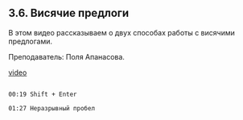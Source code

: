 ## 3.6. Висячие предлоги

В этом видео рассказываем о двух способах работы с висячими предлогами.

Преподаватель: Поля Апанасова. 

[video](https://player.softculture.cc/embed/PRT/PRT_54.18.09_L3-4_Hanging_Words)

```chapters

00:19 Shift + Enter

01:27 Неразрывный пробел

```